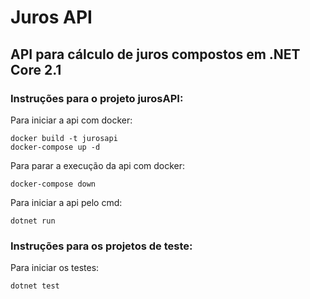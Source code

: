 # Juros API
## API para cálculo de juros compostos em .NET Core 2.1
### Instruções para o projeto __jurosAPI__:
Para iniciar a api com docker:
```
docker build -t jurosapi
docker-compose up -d
```
Para parar a execução da api com docker:
```
docker-compose down
```
Para iniciar a api pelo cmd:
```
dotnet run
```
### Instruções para os projetos de teste:
Para iniciar os testes:
```
dotnet test
```